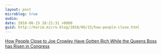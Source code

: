 ```yaml
---
layout: post
microblog: true
audio: 
date: 2018-06-15 18:21:31 +0800
guid: http://kerim.micro.blog/2018/06/15/how-people-close.html
---
```

[How People Close to Joe Crowley Have Gotten Rich While the Queens Boss has Risen in Congress](https://theintercept.com/2018/06/14/joe-crowley-congress-new-york/)
